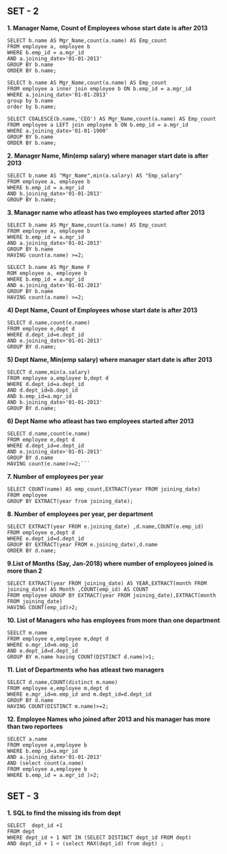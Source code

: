 ## SET - 2 

**1. Manager Name, Count of Employees whose start date is after 2013**
```
SELECT b.name AS Mgr_Name,count(a.name) AS Emp_count 
FROM employee a, employee b 
WHERE b.emp_id = a.mgr_id 
AND a.joining_date>'01-01-2013' 
GROUP BY b.name 
ORDER BY b.name;
```
```
SELECT b.name AS Mgr_Name,count(a.name) AS Emp_count 
FROM employee a inner join employee b ON b.emp_id = a.mgr_id 
WHERE a.joining_date>'01-01-2013' 
group by b.name 
order by b.name;
```
```
SELECT COALESCE(b.name,'CEO') AS Mgr_Name,count(a.name) AS Emp_count 
FROM employee a LEFT join employee b ON b.emp_id = a.mgr_id 
WHERE a.joining_date>'01-01-1900' 
GROUP BY b.name 
ORDER BY b.name;
```

**2. Manager Name, Min(emp salary) where manager start date is after 2013**
```
SELECT b.name AS "Mgr_Name",min(a.salary) AS "Emp_salary" 
FROM employee a, employee b 
WHERE b.emp_id = a.mgr_id 
AND b.joining_date>'01-01-2013' 
GROUP BY b.name;
```
**3. Manager name who atleast has two employees started after 2013**
```
SELECT b.name AS Mgr_Name,count(a.name) AS Emp_count 
FROM employee a, employee b 
WHERE b.emp_id = a.mgr_id 
AND a.joining_date>'01-01-2013' 
GROUP BY b.name 
HAVING count(a.name) >=2;
````
```
SELECT b.name AS Mgr_Name F
ROM employee a, employee b 
WHERE b.emp_id = a.mgr_id 
AND a.joining_date>'01-01-2013' 
GROUP BY b.name 
HAVING count(a.name) >=2;
```

**4) Dept Name, Count of Employees whose start date is after 2013**
```
SELECT d.name,count(e.name) 
FROM employee e,dept d 
WHERE d.dept_id=e.dept_id 
AND e.joining_date>'01-01-2013' 
GROUP BY d.name;
```

**5) Dept Name, Min(emp salary) where manager start date is after 2013**
```
SELECT d.name,min(a.salary) 
FROM employee a,employee b,dept d 
WHERE d.dept_id=a.dept_id 
AND d.dept_id=b.dept_id 
AND b.emp_id=a.mgr_id 
AND b.joining_date>'01-01-2013' 
GROUP BY d.name;
```
**6) Dept Name who atleast has two employees started after 2013**
```
SELECT d.name,count(e.name) 
FROM employee e,dept d 
WHERE d.dept_id=e.dept_id 
AND e.joining_date>'01-01-2013' 
GROUP BY d.name 
HAVING count(e.name)>=2;```
```
**7. Number of employees per year**
```
SELECT COUNT(name) AS emp_count,EXTRACT(year FROM joining_date) 
FROM employee 
GROUP BY EXTRACT(year from joining_date);
```

**8. Number of employees per year, per department**
```
SELECT EXTRACT(year FROM e.joining_date) ,d.name,COUNT(e.emp_id) 
FROM employee e,dept d 
WHERE e.dept_id=d.dept_id 
GROUP BY EXTRACT(year FROM e.joining_date),d.name 
ORDER BY d.name;
```

**9.List of Months (Say, Jan-2018) where number of employees joined is more than 2**
```
SELECT EXTRACT(year FROM joining_date) AS YEAR,EXTRACT(month FROM joining_date) AS Month ,COUNT(emp_id) AS COUNT 
FROM employee GROUP BY EXTRACT(year FROM joining_date),EXTRACT(month FROM joining_date) 
HAVING COUNT(emp_id)>2;
```

**10. List of Managers who has employees from more than one department**
```
SEELCT m.name 
FROM employee e,employee m,dept d 
WHERE e.mgr_id=m.emp_id 
AND e.dept_id=d.dept_id 
GROUP BY m.name having COUNT(DISTINCT d.name)>1;
```

**11. List of Departments who has atleast two managers**
```
SELECT d.name,COUNT(distinct m.name) 
FROM employee e,employee m,dept d 
WHERE e.mgr_id=m.emp_id and m.dept_id=d.dept_id 
GROUP BY d.name 
HAVING COUNT(DISTINCT m.name)>=2;
```

**12. Employee Names who joined after 2013 and his manager has more than two reportees**
```
SELECT a.name 
FROM employee a,employee b 
WHERE b.emp_id=a.mgr_id 
AND a.joining_date>'01-01-2013'
AND (select count(a.name) 
FROM employee a,employee b 
WHERE b.emp_id = a.mgr_id )>2;
```
## SET - 3

**1. SQL to find the missing ids from dept**
```
SELECT  dept_id +1
FROM dept
WHERE dept_id + 1 NOT IN (SELECT DISTINCT dept_id FROM dept)
AND dept_id + 1 < (select MAX(dept_id) from dept) ;
```


